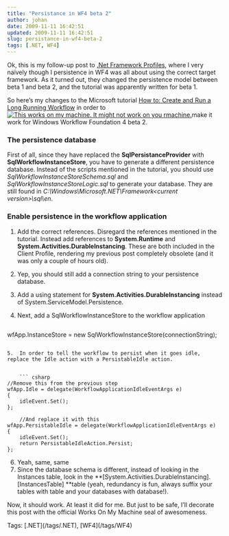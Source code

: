 ```yaml
---
title: "Persistance in WF4 beta 2"
author: johan
date: 2009-11-11 16:42:51
updated: 2009-11-11 16:42:51
slug: persistance-in-wf4-beta-2
tags: [.NET, WF4]
---
```


Ok, this is my follow-up post to [.Net Framework Profiles](/archive/2009/11/11/.net-framework-profiles.aspx), where I very naïvely though I persistence in WF4 was all about using the correct target framework. As it turned out, they changed the persistence model between beta 1 and beta 2, and the tutorial was apparently written for beta 1.

So here’s my changes to the Microsoft tutorial [How to: Create and Run a Long Running Workflow](http://msdn.microsoft.com/en-us/library/dd489452%28VS.100%29.aspx) in order to [![This works on my machine. It might not work on you rmachine.](/images/johan_driessen_se/WindowsLiveWriter/PersistanceinWF4beta2_E4AD/works-on-my-machine-starburst_thumb.png "This works on my machine. It might not work on you rmachine.")](/images/johan_driessen_se/WindowsLiveWriter/PersistanceinWF4beta2_E4AD/works-on-my-machine-starburst_2.png)make it work for Windows Workflow Foundation 4 beta 2. 

### The persistence database

First of all, since they have replaced the **SqlPersistanceProvider** with **SqlWorkflowInstanceStore**, you have to generate a different persistence database. Instead of the scripts mentioned in the tutorial, you should use *SqlWorkflowInstanceStoreSchema.sql* and *SqlWorkflowInstanceStoreLogic.sql* to generate your database. They are still found in *C:\Windows\Microsoft.NET\Framework\<current version>\sql\en*.

### Enable persistence in the workflow application

1.  Add the correct references. Disregard the references mentioned in the tutorial. Instead add references to **System.Runtime** and **System.Activities.DurableInstancing**. These are both included in the Client Profile, rendering my previous post completely obsolete (and it was only a couple of hours old). 
2.  Yep, you should still add a connection string to your persistence database. 
3.  Add a using statement for **System.Activities.DurableInstancing** instead of System.ServiceModel.Persistence. 
4.  Next, add a SqlWorkflowInstanceStore to the workflow application        

    ``` csharp 
 wfApp.InstanceStore = new SqlWorkflowInstanceStore(connectionString);
```

5.  In order to tell the workflow to persist when it goes idle, replace the Idle action with a PersistableIdle action. 
      

    ``` csharp 
//Remove this from the previous step
wfApp.Idle = delegate(WorkflowApplicationIdleEventArgs e)
{
    idleEvent.Set();
};

    //And replace it with this
wfApp.PersistableIdle = delegate(WorkflowApplicationIdleEventArgs e)
{
    idleEvent.Set();
    return PersistableIdleAction.Persist;
};
```

6.  Yeah, same, same 
7.  Since the database schema is different, instead of looking in the Instances table, look in the **[System.Activities.DurableInstancing].[InstancesTable] **table (yeah, redundancy is fun, always suffix your tables with table and your databases with database!). 



Now, it should work. At least it did for me. But just to be safe, I’ll decorate this post with the official Works On My Machine seal of awesomeness.


<div style="padding-bottom: 0px; margin: 0px; padding-left: 0px; padding-right: 0px; display: inline; float: none; padding-top: 0px" id="scid:0767317B-992E-4b12-91E0-4F059A8CECA8:1457d1ad-451f-4837-b206-d38608f8ed90" class="wlWriterEditableSmartContent">Tags: [.NET](/tags/.NET), [WF4](/tags/WF4)</div>
